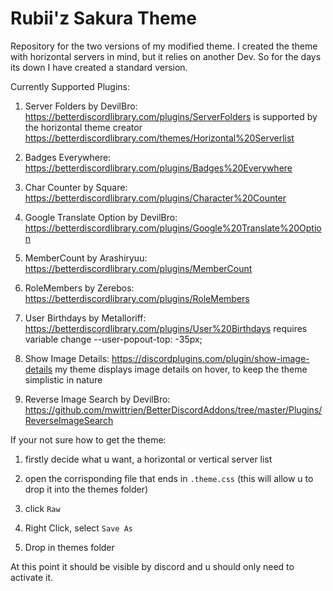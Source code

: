 # Rubii'z Sakura Theme


Repository for the two versions of my modified theme.
I created the theme with horizontal servers in mind, but it relies on another Dev.
So for the days its down I have created a standard version.

Currently Supported Plugins: 
1) Server Folders by DevilBro: https://betterdiscordlibrary.com/plugins/ServerFolders 
is supported by the horizontal theme creator https://betterdiscordlibrary.com/themes/Horizontal%20Serverlist

2) Badges Everywhere: https://betterdiscordlibrary.com/plugins/Badges%20Everywhere

3) Char Counter by Square: https://betterdiscordlibrary.com/plugins/Character%20Counter

4) Google Translate Option by DevilBro: https://betterdiscordlibrary.com/plugins/Google%20Translate%20Option

5) MemberCount by Arashiryuu: https://betterdiscordlibrary.com/plugins/MemberCount

6) RoleMembers by Zerebos: https://betterdiscordlibrary.com/plugins/RoleMembers

7) User Birthdays by Metalloriff: https://betterdiscordlibrary.com/plugins/User%20Birthdays
requires variable change  --user-popout-top: -35px;  

8) Show Image Details: https://discordplugins.com/plugin/show-image-details
my theme displays image details on hover, to keep the theme simplistic in nature

9) Reverse Image Search by DevilBro: https://github.com/mwittrien/BetterDiscordAddons/tree/master/Plugins/ReverseImageSearch



If your not sure how to get the theme: 
1) firstly decide what u want, a horizontal or vertical server list

2) open the corrisponding file that ends in `.theme.css` (this will allow u to drop it into the themes folder)

3) click `Raw`

4) Right Click, select `Save As` 

5) Drop in themes folder



At this point it should be visible by discord and u should only need to activate it.
